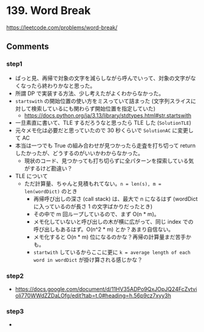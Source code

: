 # 139. Word Break

https://leetcode.com/problems/word-break/

## Comments

### step1

*   ぱっと見、再帰で対象の文字を減らしながら呼んでいって、対象の文字がなくなったら終わりかなと思った。
*   所謂 DP で実装する方法、少し考えたがよくわからなかった。
*   `startswith` の開始位置の使い方をミスっていて詰まった (文字列スライスに対して検索しているにも関わらず開始位置を指定していた)
    *   https://docs.python.org/ja/3.13/library/stdtypes.html#str.startswith
*   一旦素直に書いて、TLE するだろうなと思ったら TLE した (`SolutionTLE`)
*   元々メモ化は必要だと思っていたので 30 秒くらいで `SolutionAC` に変更して AC
*   本当は一つでも True の組み合わせが見つかったら走査を打ち切って return したかったが、どうするのがいいかわからなかった。
    *   現状のコード、見つかっても打ち切らずに全パターンを探索している気がするけど勘違い？
*   TLE について
    *   ただ計算量、ちゃんと見積もれてない。`n = len(s), m = len(wordDict)` のとき
        *   再帰呼び出しの深さ (call stack) は、最大で n になるはず (wordDict に入っているのが長さ 1 の文字ばかりだったとき)
        *   その中で m 回ループしているので、まず O(n * m)。
        *   メモ化していないと呼び出しの木が横に広がって、同じ index での呼び出しもあるはず。O(n^2 * m) とか？あまり自信ない。
        *   メモ化すると O(n * m) 位になるのかな？再帰の計算量まだ苦手かも。
        *   `startwith` しているからここに更に `k = average length of each word in wordDict` が掛け算される感じかな？

### step2

*   https://docs.google.com/document/d/11HV35ADPo9QxJOpJQ24FcZvtvioli770WWdZZDaLOfg/edit?tab=t.0#heading=h.56p9cz7xyy3h

### step3

*   
